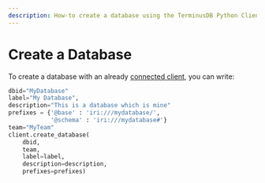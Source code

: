 ```yaml
---
description: How-to create a database using the TerminusDB Python Client
---
```


# Create a Database

To create a database with an already [connected client](connect-with-the-python-client.md), you can write:

```python
dbid="MyDatabase"
label="My Database",
description="This is a database which is mine"
prefixes = {'@base' : 'iri:///mydatabase/',
            '@schema' : 'iri:///mydatabase#'}
team="MyTeam"
client.create_database(
    dbid,
    team,
    label=label,
    description=description,
    prefixes=prefixes)
```
